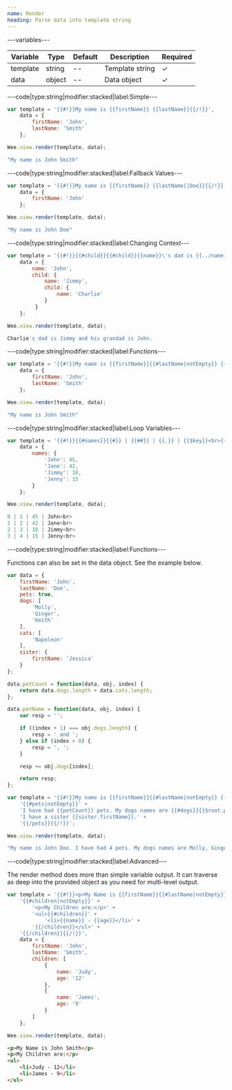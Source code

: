 ```yaml
---
name: Render
heading: Parse data into template string
---
```


---variables---

| Variable | Type | Default | Description | Required |
| -- | -- | -- | -- | -- |
| template | string | -- | Template string | ✓ |
| data | object | -- | Data object | ✓ |

---code|type:string|modifier:stacked|label:Simple---

```javascript
var template = '{{#!}}My name is {{firstName}} {{lastName}}{{/!}}',
	data = {
		firstName: 'John',
		lastName: 'Smith'
	};

Wee.view.render(template, data);
```

```javascript
"My name is John Smith"
```

---code|type:string|modifier:stacked|label:Fallback Values---

```javascript
var template = '{{#!}}My name is {{firstName}} {{lastName||Doe}}{{/!}}',
	data = {
		firstName: 'John'
	};

Wee.view.render(template, data);
```

```javascript
"My name is John Doe"
```

---code|type:string|modifier:stacked|label:Changing Context---

```javascript
var template = '{{#!}}{{#child}}{{#child}}{{name}}\'s dad is {{../name}} and his grandad is {{$root.name}}.{{/child}}{{/child}}{{/!}}',
	data = {
		name: 'John',
		child: {
		 	name: 'Jimmy',
		 	child: {
		 		name: 'Charlie'
		 	}
		 }
	};

Wee.view.render(template, data);
```

```javascript
Charlie's dad is Jimmy and his grandad is John.
```

---code|type:string|modifier:stacked|label:Functions---
   
```javascript
var template = '{{#!}}My name is {{firstName}}{{#lastName|notEmpty}} {{lastName}}{{/lastName}}{{/!}}',
	data = {
		firstName: 'John',
		lastName: 'Smith'
	};

Wee.view.render(template, data);
```

```javascript
"My name is John Smith"
```

---code|type:string|modifier:stacked|label:Loop Variables---

```javascript
var template = '{{#!}}{{#names}}{{#}} | {{##}} | {{.}} | {{$key}}<br>{{/names}}{{/!}}',
	data = {
		names: {
			'John': 45,
			'Jane': 42,
			'Jimmy': 18,
			'Jenny': 15
		}
	};

Wee.view.render(template, data);
```

```javascript
0 | 1 | 45 | John<br>
1 | 2 | 42 | Jane<br>
2 | 3 | 18 | Jimmy<br>
3 | 4 | 15 | Jenny<br>
```

---code|type:string|modifier:stacked|label:Functions---

Functions can also be set in the data object. See the example below.

```javascript
var data = {
	firstName: 'John',
	lastName: 'Doe',
	pets: true,
	dogs: [
		'Molly',
		'Ginger',
		'Keith'
	],
	cats: [
		'Napoleon'
	],
	sister: {
		firstName: 'Jessica'
	}
};
```

```javascript
data.petCount = function(data, obj, index) {
	return data.dogs.length + data.cats.length;
};
```

```javascript
data.petName = function(data, obj, index) {
	var resp = '';

	if ((index + 1) === obj.dogs.length) {
		resp = ' and ';
	} else if (index > 0) {
		resp = ', ';
	}

	resp += obj.dogs[index];

	return resp;
};
```

```javascript
var template = '{{#!}}My name is {{firstName}}{{#lastName|notEmpty}} {{lastName}}{{/lastName}}. ' +
	'{{#pets|notEmpty}}' +
	'I have had {{petCount}} pets. My dogs names are {{#dogs}}{{$root.petName}}{{/dogs}}. ' +
	'I have a sister {{sister.firstName}}.' +
	'{{/pets}}{{/!}}';

Wee.view.render(template, data);
```

```javascript
"My name is John Doe. I have had 4 pets. My dogs names are Molly, Ginger and Keith. I have a sister Jessica."
```

---code|type:string|modifier:stacked|label:Advanced---

The render method does more than simple variable output. It can traverse as deep into the provided object as you need for multi-level output.

```javascript
var template = '{{#!}}<p>My Name is {{firstName}}{{#lastName|notEmpty}} {{lastName}}{{/lastName}}</p>' +
	'{{#children|notEmpty}}' +
		'<p>My Children are:</p>' +
		'<ul>{{#children}}' +
			'<li>{{name}} - {{age}}</li>' +
		'{{/children}}</ul>' +
	'{{/children}}{{/!}}',
	data = {
		firstName: 'John',
		lastName: 'Smith',
		children: [
			{
				name: 'Judy',
				age: '12'
			},
			{
				name: 'James',
				age: '9'
			}
		]
	};

Wee.view.render(template, data);
```

```html
<p>My Name is John Smith</p>
<p>My Children are:</p>
<ul>
	<li>Judy - 12</li>
	<li>James - 9</li>
</ul>
```